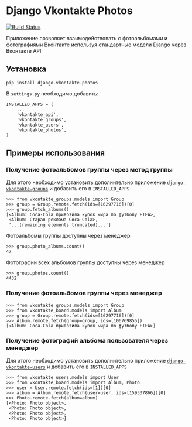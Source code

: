 # Django Vkontakte Photos

[![Build Status](https://travis-ci.org/ramusus/django-vkontakte-photos.png?branch=master)](https://travis-ci.org/ramusus/django-vkontakte-photos)

Приложение позволяет взаимодействовать с фотоальбомами и фотографиями Вконтакте используя стандартные модели Django через Вконтакте API

## Установка

    pip install django-vkontakte-photos

В `settings.py` необходимо добавить:

    INSTALLED_APPS = (
        ...
        'vkontakte_api',
        'vkontakte_groups',
        'vkontakte_users',
        'vkontakte_photos',
    )

## Примеры использования

### Получение фотоальбомов группы через метод группы

Для этого необходимо установить дополнительно приложение
[`django-vkontakte-groups`](http://github.com/ramusus/django-vkontakte-groups/) и добавить его в `INSTALLED_APPS`

    >>> from vkontakte_groups.models import Group
    >>> group = Group.remote.fetch(ids=[16297716])[0]
    >>> group.fetch_albums()
    [<Album: Coca-Cola привозила кубок мира по футболу FIFA>,
     <Album: Старая реклама Coca-Cola>,
     '...(remaining elements truncated)...']

Фотоальбомы группы доступны через менеджер

    >>> group.photo_albums.count()
    47

Фотографии всех альбомов группы доступны через менеджер

    >>> group.photos.count()
    4432

### Получение фотоальбомов группы через менеджер

    >>> from vkontakte_groups.models import Group
    >>> from vkontakte_board.models import Album
    >>> group = Group.remote.fetch(ids=[16297716])[0]
    >>> Album.remote.fetch(group=group, ids=[106769855])
    [<Album: Coca-Cola привозила кубок мира по футболу FIFA>]

### Получение фотографий альбома пользователя через менеджер

Для этого необходимо установить дополнительно приложение
[`django-vkontakte-users`](http://github.com/ramusus/django-vkontakte-users/) и добавить его в `INSTALLED_APPS`

    >>> from vkontakte_users.models import User
    >>> from vkontakte_board.models import Album, Photo
    >>> user = User.remote.fetch(ids=[1])[0]
    >>> album = Album.remote.fetch(user=user, ids=[159337866])[0]
    >>> Photo.remote.fetch(album=album)
    [<Photo: Photo object>,
     <Photo: Photo object>,
     <Photo: Photo object>,
     <Photo: Photo object>]